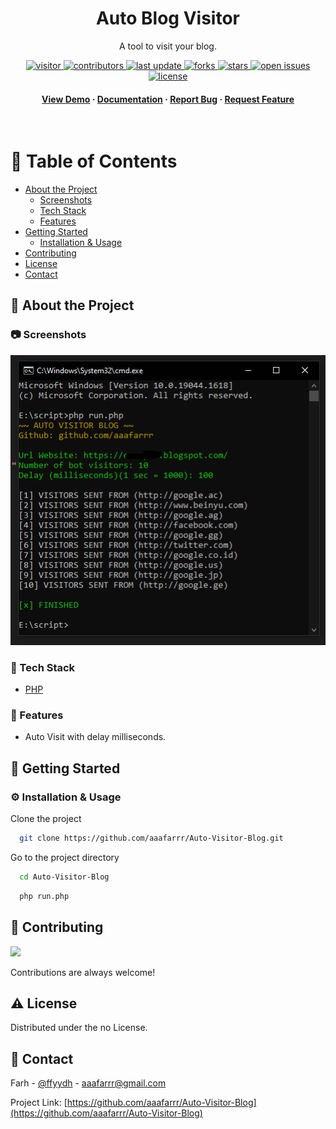 <div align="center">

  <!-- <img src="assets/logo.png" alt="logo" width="200" height="auto" /> -->
  <h1>Auto Blog Visitor</h1>
  
  <p>
    A tool to visit your blog.
  </p>
  
<!-- Badges -->
  <p>
    <a href="https://visitor-badge.glitch.me/badge?page_id=aaafarrr/Auto-Visitor-Blog">
      <img src="  https://visitor-badge.glitch.me/badge?page_id=aaafarrr/Auto-Visitor-Blog" alt="visitor" />
    </a>
    <a href="https://github.com/aaafarrr/Auto-Visitor-Blog/graphs/contributors">
      <img src="https://img.shields.io/github/contributors/aaafarrr/Auto-Visitor-Blog" alt="contributors" />
    </a>
    <a href="">
      <img src="https://img.shields.io/github/last-commit/aaafarrr/Auto-Visitor-Blog" alt="last update" />
    </a>
    <a href="https://github.com/aaafarrr/Auto-Visitor-Blog/network/members">
      <img src="https://img.shields.io/github/forks/aaafarrr/Auto-Visitor-Blog" alt="forks" />
    </a>
    <a href="https://github.com/aaafarrr/Auto-Visitor-Blog/stargazers">
      <img src="https://img.shields.io/github/stars/aaafarrr/Auto-Visitor-Blog" alt="stars" />
    </a>
    <a href="https://github.com/aaafarrr/Auto-Visitor-Blog/issues/">
      <img src="https://img.shields.io/github/issues/aaafarrr/Auto-Visitor-Blog" alt="open issues" />
    </a>
    <a href="https://github.com/aaafarrr/Auto-Visitor-Blog/blob/master/LICENSE">
      <img src="https://img.shields.io/github/license/aaafarrr/Auto-Visitor-Blog.svg" alt="license" />
    </a>
  </p>
   
  <h4>
    <a href="https://github.com/aaafarrr/Auto-Visitor-Blog/">View Demo</a>
    <span> · </span>
    <a href="https://github.com/aaafarrr/Auto-Visitor-Blog">Documentation</a>
    <span> · </span>
    <a href="https://github.com/aaafarrr/Auto-Visitor-Blog/issues/">Report Bug</a>
    <span> · </span>
    <a href="https://github.com/aaafarrr/Auto-Visitor-Blog/issues/">Request Feature</a>
  </h4>
</div>

<br />

<!-- Table of Contents -->
# :notebook_with_decorative_cover: Table of Contents

- [About the Project](#star2-about-the-project)
  * [Screenshots](#camera-screenshots)
  * [Tech Stack](#space_invader-tech-stack)
  * [Features](#dart-features)
- [Getting Started](#toolbox-getting-started)
  * [Installation & Usage](#gear-installation)
- [Contributing](#wave-contributing)
- [License](#warning-license)
- [Contact](#handshake-contact)

  

<!-- About the Project -->
## :star2: About the Project


<!-- Screenshots -->
### :camera: Screenshots

<div align="center"> 
  <img src="https://raw.githubusercontent.com/aaafarrr/Auto-Visitor-Blog/main/Demo.PNG" alt="screenshot" />
</div>


<!-- TechStack -->
### :space_invader: Tech Stack

- [PHP](https://www.php.net/)

<!-- Features -->
### :dart: Features

- Auto Visit with delay milliseconds.

<!-- Getting Started -->
## 	:toolbox: Getting Started

<!-- Installation -->
### :gear: Installation & Usage

Clone the project

```bash
  git clone https://github.com/aaafarrr/Auto-Visitor-Blog.git
```

Go to the project directory

```bash
  cd Auto-Visitor-Blog
```

```bash
  php run.php
```

<!-- Contributing -->
## :wave: Contributing

<a href="https://github.com/aaafarrr/Auto-Visitor-Blog/graphs/contributors">
  <img src="https://contrib.rocks/image?repo=aaafarrr/Auto-Visitor-Blog" />
</a>

Contributions are always welcome!


<!-- License -->
## :warning: License

Distributed under the no License.


<!-- Contact -->
## :handshake: Contact

Farh - [@ffyydh](https://www.instagram.com/ffyydh/) - aaafarrr@gmail.com

Project Link: [https://github.com/aaafarrr/Auto-Visitor-Blog](https://github.com/aaafarrr/Auto-Visitor-Blog)
